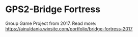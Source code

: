 # GPS2-Bridge Fortress
Group Game Project from 2017. Read more: https://ainuldania.wixsite.com/portfolio/bridge-fortress-2017

